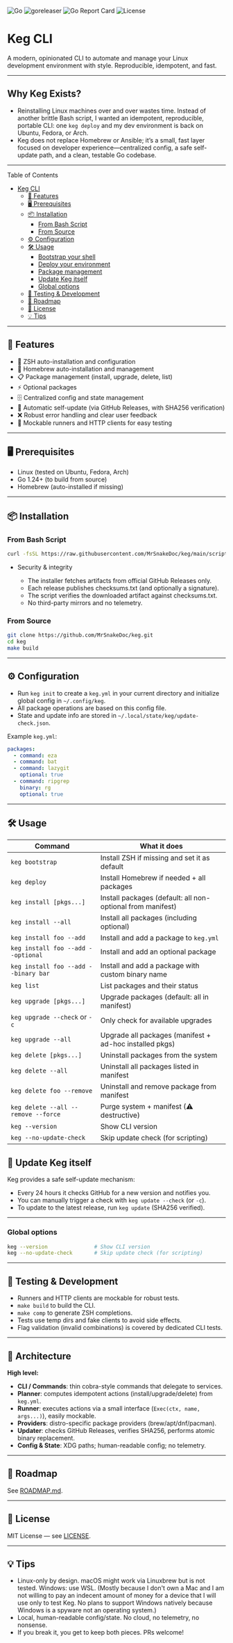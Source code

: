 ![Go](https://img.shields.io/badge/go-1.24%2B-blue)
![goreleaser](https://github.com/MrSnakeDoc/keg/actions/workflows/release.yml/badge.svg)
![Go Report Card](https://goreportcard.com/badge/github.com/MrSnakeDoc/keg)
![License](https://img.shields.io/badge/license-MIT-green)

# Keg CLI

A modern, opinionated CLI to automate and manage your Linux development environment with style.
Reproducible, idempotent, and fast.

---

## Why Keg Exists?

- Reinstalling Linux machines over and over wastes time. Instead of another brittle Bash script, I wanted an idempotent, reproducible, portable CLI: one `keg deploy` and my dev environment is back on Ubuntu, Fedora, or Arch.
- Keg does not replace Homebrew or Ansible; it’s a small, fast layer focused on developer experience—centralized config, a safe self-update path, and a clean, testable Go codebase.

---

Table of Contents
- [Keg CLI](#keg-cli)
  - [🚀 Features](#-features)
  - [🖥️ Prerequisites](#️-prerequisites)
  - [📦 Installation](#-installation)
    - [From Bash Script](#from-bash-script)
    - [From Source](#from-source)
  - [⚙️ Configuration](#️-configuration)
  - [🛠️ Usage](#️-usage)
    - [Bootstrap your shell](#bootstrap-your-shell)
    - [Deploy your environment](#deploy-your-environment)
    - [Package management](#package-management)
    - [Update Keg itself](#update-keg-itself)
    - [Global options](#global-options)
  - [🧪 Testing \& Development](#-testing--development)
  - [📝 Roadmap](#-roadmap)
  - [📄 License](#-license)
  - [💡 Tips](#-tips)
---

## 🚀 Features

- 🚀 ZSH auto-installation and configuration
- 🍺 Homebrew auto-installation and management
- 📋 Package management (install, upgrade, delete, list)
- ⚡ Optional packages
- 🗄️ Centralized config and state management
- 🔄 Automatic self-update (via GitHub Releases, with SHA256 verification)
- ❌ Robust error handling and clear user feedback
- 🧪 Mockable runners and HTTP clients for easy testing

---

## 🖥️ Prerequisites

- Linux (tested on Ubuntu, Fedora, Arch)
- Go 1.24+ (to build from source)
- Homebrew (auto-installed if missing)

---

## 📦 Installation

### From Bash Script

```bash
curl -fsSL https://raw.githubusercontent.com/MrSnakeDoc/keg/main/scripts/install.sh | bash -
```

 * Security & integrity

    - The installer fetches artifacts from official GitHub Releases only.
    - Each release publishes checksums.txt (and optionally a signature).
    - The script verifies the downloaded artifact against checksums.txt.
    - No third-party mirrors and no telemetry.

### From Source

```bash
git clone https://github.com/MrSnakeDoc/keg.git
cd keg
make build
```

---

## ⚙️ Configuration

- Run `keg init` to create a `keg.yml` in your current directory and initialize global config in `~/.config/keg`.
- All package operations are based on this config file.
- State and update info are stored in `~/.local/state/keg/update-check.json`.

Example `keg.yml`:

```yaml
packages:
  - command: eza
  - command: bat
  - command: lazygit
    optional: true
  - command: ripgrep
    binary: rg
    optional: true
```

---

## 🛠️ Usage

| Command                              | What it does                                               |
| ------------------------------------ | ---------------------------------------------------------- |
| `keg bootstrap`                      | Install ZSH if missing and set it as default               |
| `keg deploy`                         | Install Homebrew if needed + all packages                  |
| `keg install [pkgs...]`              | Install packages (default: all non-optional from manifest) |
| `keg install --all`                  | Install all packages (including optional)                  |
| `keg install foo --add`              | Install and add a package to `keg.yml`                     |
| `keg install foo --add --optional`   | Install and add an optional package                        |
| `keg install foo --add --binary bar` | Install and add a package with custom binary name          |
| `keg list`                           | List packages and their status                             |
| `keg upgrade [pkgs...]`              | Upgrade packages (default: all in manifest)                |
| `keg upgrade --check` or `-c`        | Only check for available upgrades                          |
| `keg upgrade --all`                  | Upgrade all packages (manifest + ad-hoc installed pkgs)    |
| `keg delete [pkgs...]`               | Uninstall packages from the system                         |
| `keg delete --all`                   | Uninstall all packages listed in manifest                  |
| `keg delete foo --remove`            | Uninstall and remove package from manifest                 |
| `keg delete --all --remove --force`  | Purge system + manifest (⚠ destructive)                    |
| `keg --version`                      | Show CLI version                                           |
| `keg --no-update-check`              | Skip update check (for scripting)                          |



## 🔄 Update Keg itself

Keg provides a safe self-update mechanism:

* Every 24 hours it checks GitHub for a new version and notifies you.
* You can manually trigger a check with `keg update --check` (or `-c`).
* To update to the latest release, run `keg update` (SHA256 verified).

---

### Global options

```bash
keg --version               # Show CLI version
keg --no-update-check       # Skip update check (for scripting)
```

---

## 🧪 Testing & Development

* Runners and HTTP clients are mockable for robust tests.
* `make build` to build the CLI.
* `make comp` to generate ZSH completions.
* Tests use temp dirs and fake clients to avoid side effects.
* Flag validation (invalid combinations) is covered by dedicated CLI tests.

---

## 🧱 Architecture

**High level:**

* **CLI / Commands**: thin cobra-style commands that delegate to services.
* **Planner**: computes idempotent actions (install/upgrade/delete) from `keg.yml`.
* **Runner**: executes actions via a small interface (`Exec(ctx, name, args...)`), easily mockable.
* **Providers**: distro-specific package providers (brew/apt/dnf/pacman).
* **Updater**: checks GitHub Releases, verifies SHA256, performs atomic binary replacement.
* **Config & State**: XDG paths; human-readable config; no telemetry.

---

## 📝 Roadmap

See [ROADMAP.md](./ROADMAP.md).

---

## 📄 License

MIT License — see [LICENSE](./LICENSE).

---

## 💡 Tips

* Linux-only by design. macOS might work via Linuxbrew but is not tested. Windows: use WSL. (Mostly because I don't own a Mac and I am not willing to pay an indecent amount of money for a device that I will use only to test Keg. No plans to support Windows natively because Windows is a spyware not an operating system.)
* Local, human-readable config/state. No cloud, no telemetry, no nonsense.
* If you break it, you get to keep both pieces. PRs welcome!